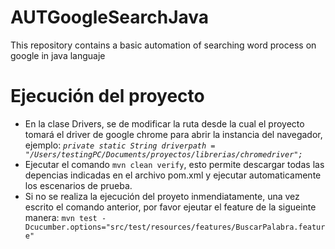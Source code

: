 # AUTGoogleSearchJava
This repository contains a basic automation of searching word process on google in java languaje

# Ejecución del proyecto
* En la clase Drivers, se de modificar la ruta desde la cual el proyecto tomará el driver de google chrome para abrir la instancia del navegador, ejemplo: _`private static String driverpath = "/Users/testingPC/Documents/proyectos/librerias/chromedriver";`_
* Ejecutar el comando `mvn clean verify`, esto permite descargar todas las depencias indicadas en el archivo pom.xml y ejecutar automaticamente los escenarios de prueba.
* Si no se realiza la ejecución del proyeto inmendiatamente, una vez escrito el comando anterior, por favor ejeutar el feature de la sigueinte manera: `mvn test -Dcucumber.options="src/test/resources/features/BuscarPalabra.feature"`
